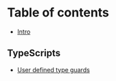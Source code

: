 # Table of contents

- [Intro](README.md)

## TypeScripts <a id="typescripts"></a>

- [User defined type guards](typescripts/user-defined-type-guards.md)
